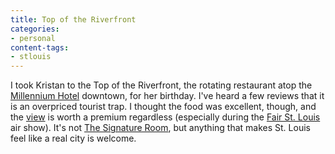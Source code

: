 ```yaml
---
title: Top of the Riverfront
categories:
- personal
content-tags:
- stlouis
---
```


I took Kristan to the Top of the Riverfront, the rotating restaurant atop the [Millennium Hotel][1] downtown, for her birthday.  I've heard a few reviews that it is an overpriced tourist trap.  I thought the food was excellent, though, and the [view][2] is worth a premium regardless (especially during the [Fair
St. Louis][3] air show).  It's not [The Signature
Room][4], but anything that makes St. Louis feel like a real city is welcome.

   [1]: http://www.millennium-hotels.com/
   [2]: http://www.copthorne.com.sg/vtour/stlouis/14.gif
   [3]: http://www.fairstlouis.com/
   [4]: http://www.signatureroom.com/

